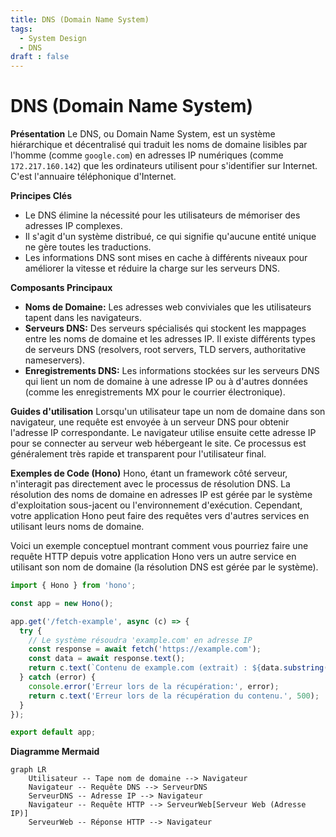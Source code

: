 ```yaml
---
title: DNS (Domain Name System)
tags:
  - System Design
  - DNS
draft : false
---
```


# DNS (Domain Name System)

**Présentation**
Le DNS, ou Domain Name System, est un système hiérarchique et décentralisé qui traduit les noms de domaine lisibles par l'homme (comme `google.com`) en adresses IP numériques (comme `172.217.160.142`) que les ordinateurs utilisent pour s'identifier sur Internet. C'est l'annuaire téléphonique d'Internet.

**Principes Clés**
- Le DNS élimine la nécessité pour les utilisateurs de mémoriser des adresses IP complexes.
- Il s'agit d'un système distribué, ce qui signifie qu'aucune entité unique ne gère toutes les traductions.
- Les informations DNS sont mises en cache à différents niveaux pour améliorer la vitesse et réduire la charge sur les serveurs DNS.

**Composants Principaux**
- **Noms de Domaine:** Les adresses web conviviales que les utilisateurs tapent dans les navigateurs.
- **Serveurs DNS:** Des serveurs spécialisés qui stockent les mappages entre les noms de domaine et les adresses IP. Il existe différents types de serveurs DNS (resolvers, root servers, TLD servers, authoritative nameservers).
- **Enregistrements DNS:** Les informations stockées sur les serveurs DNS qui lient un nom de domaine à une adresse IP ou à d'autres données (comme les enregistrements MX pour le courrier électronique).

**Guides d'utilisation**
Lorsqu'un utilisateur tape un nom de domaine dans son navigateur, une requête est envoyée à un serveur DNS pour obtenir l'adresse IP correspondante. Le navigateur utilise ensuite cette adresse IP pour se connecter au serveur web hébergeant le site. Ce processus est généralement très rapide et transparent pour l'utilisateur final.

**Exemples de Code (Hono)**
Hono, étant un framework côté serveur, n'interagit pas directement avec le processus de résolution DNS. La résolution des noms de domaine en adresses IP est gérée par le système d'exploitation sous-jacent ou l'environnement d'exécution. Cependant, votre application Hono peut faire des requêtes vers d'autres services en utilisant leurs noms de domaine.

Voici un exemple conceptuel montrant comment vous pourriez faire une requête HTTP depuis votre application Hono vers un autre service en utilisant son nom de domaine (la résolution DNS est gérée par le système).

```typescript
import { Hono } from 'hono';

const app = new Hono();

app.get('/fetch-example', async (c) => {
  try {
    // Le système résoudra 'example.com' en adresse IP
    const response = await fetch('https://example.com');
    const data = await response.text();
    return c.text(`Contenu de example.com (extrait) : ${data.substring(0, 100)}...`);
  } catch (error) {
    console.error('Erreur lors de la récupération:', error);
    return c.text('Erreur lors de la récupération du contenu.', 500);
  }
});

export default app;
```

**Diagramme Mermaid**
```mermaid
graph LR
    Utilisateur -- Tape nom de domaine --> Navigateur
    Navigateur -- Requête DNS --> ServeurDNS
    ServeurDNS -- Adresse IP --> Navigateur
    Navigateur -- Requête HTTP --> ServeurWeb[Serveur Web (Adresse IP)]
    ServeurWeb -- Réponse HTTP --> Navigateur